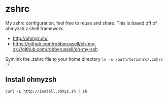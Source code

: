 zshrc
=====

My zshrc configuration, feel free to reuse and share.
This is based off of ohmyzsh z shell framework.
* http://ohmyz.sh/
* https://github.com/robbyrussell/oh-my-zs://github.com/robbyrussell/oh-my-zsh


Symlink the .zshrc file to your home directory
`ln -s /path/to/zshrc/.zshrc ~/`

## Install ohmyzsh
`curl -L http://install.ohmyz.sh | sh`
